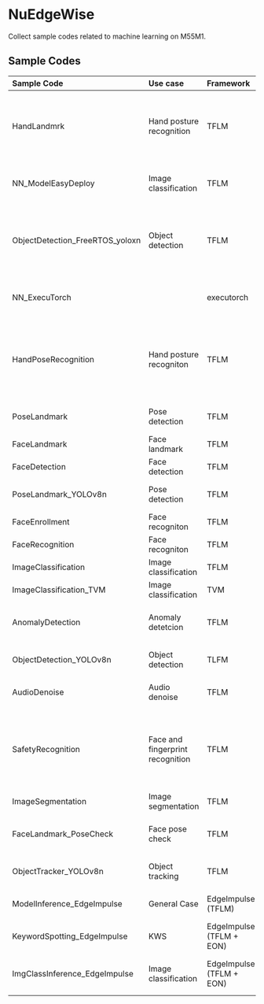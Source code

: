 # NuEdgeWise
Collect sample codes related to machine learning on M55M1.
## Sample Codes
|Sample Code|Use case|Framework|Model|Description|Note|
|:------------|:-------- |:----------|:------|:------------| :------------|
|HandLandmrk|Hand posture recognition | TFLM | HandLandmark |Example of hand landmark. Reference source comes from MediaPipe||
|NN_ModelEasyDeploy|Image classification |TFLM|MobileNetV2|Demo easily deploy new model and label to target||
|ObjectDetection_FreeRTOS_yoloxn|Object detection |TFLM|yolox-nano-ti-nu|Example of yolox-nano inference, including coco80, medicine, and hand gesture|320X320 model only need SRAM&FLASH|
|NN_ExecuTorch||executorch|| Template sample for executorch Arm backend |Experimental|
|HandPoseRecognition|Hand posture recogniton|TFLM|HandLandmark and PointHistoryClassifier|Classify the current hand posture is stopped, moving, clockwise or counter clockwise||
|PoseLandmark|Pose detection|TFLM|PoseLandmark|Detect landmarks of human body||
|FaceLandmark|Face landmark|TFLM|Yolo fastest and FaceLandmark|Detect face landmarks||
|FaceDetection|Face detection|TFLM|Yolo fastest|Detect face region||
|PoseLandmark_YOLOv8n|Pose detection|TFLM|YOLOv8n-pose|Detect landmarks of human body||
|FaceEnrollment|Face recogniton|TFLM|Yolo fastest and mobilefacenet|Enrollment face features||
|FaceRecognition|Face recogniton|TFLM|Yolo fastest and mobilefacenet|Face recognition||
|ImageClassification|Image classification|TFLM|MobileNetV2|Image object classification||
|ImageClassification_TVM|Image classification|TVM|MobileNetV2|Image object classification||
|AnomalyDetection|Anomaly detetcion|TFLM|AutoEncoder|Anomaly detection using IMU sensor||
|ObjectDetection_YOLOv8n|Object detection| TLFM|YOLOv8n|Example of YOLOv8n inference||
|AudioDenoise|Audio denoise|TFLM|RNNoise|Audio RNN denoise sample||
|SafetyRecognition|Face and fingerprint recognition|TFLM|Yolo fastest, mobilefacenet and anti-spoof model|Demonstrate MobileFaceNet recognition with antiSpoofing and fingerprint module together||
|ImageSegmentation|Image segmentation|TFLM|Deeplab_v3|Image object segmentation||
|FaceLandmark_PoseCheck|Face pose check |TFLM|Yolo fastest, FaceLandmark and DNN|Detect face landmarks and use them for classification||
|ObjectTracker_YOLOv8n|Object tracking|TFLM|YOLOv8n|Object tracking sample||
|ModelInference_EdgeImpulse|General Case|EdgeImpulse (TFLM)|Easy dnn|Model inference sample||
|KeywordSpotting_EdgeImpulse|KWS|EdgeImpulse (TFLM + EON)|Mobilenet|Key word spotting with DMIC||
|ImgClassInference_EdgeImpulse|Image classification|EdgeImpulse (TFLM + EON)|Mobilenet|Image classification with CCAP and UVC||